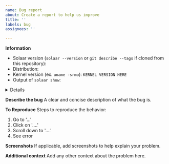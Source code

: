 ```yaml
---
name: Bug report
about: Create a report to help us improve
title: ''
labels: bug
assignees: ''

---
```


**Information**
<!-- Make sure that your issue is not one of the known issues in the Solaar documentation at https://pwr-solaar.github.io/Solaar/ -->
<!-- Do not bother opening an issue for a version older than 1.0.6.  Please update to the latest version and see if your issue persists. -->
- Solaar version (`solaar --version` or `git describe --tags` if cloned from this repository):
- Distribution:
- Kernel version (ex. `uname -srmo`): `KERNEL VERSION HERE`
- Output of `solaar show`:

<details>

```
OUTPUT HERE
```
</details>

**Describe the bug**
A clear and concise description of what the bug is.

**To Reproduce**
Steps to reproduce the behavior:
1. Go to '...'
2. Click on '....'
3. Scroll down to '....'
4. See error

**Screenshots**
If applicable, add screenshots to help explain your problem.

**Additional context**
Add any other context about the problem here.
